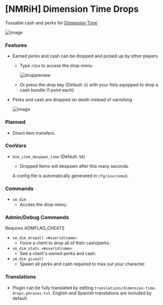 # [NMRiH] Dimension Time Drops
Tossable cash and perks for [Dimension Time](https://steamcommunity.com/sharedfiles/filedetails/?id=2489653968)

![image](https://user-images.githubusercontent.com/11559683/126886527-0de25f5f-83d2-4781-8f63-4a87c104bb33.png)

### Features
- Earned perks and cash can be dropped and picked up by other players

  - Type `/dim` to access the drop menu

    ![droppreview](https://user-images.githubusercontent.com/11559683/126886592-f478a341-621d-416b-a278-95554fb31be7.png) 

  - Or press the drop key (Default: `G`) with your fists equipped to drop a cash bundle (1 point each)

- Perks and cash are dropped on death instead of vanishing

  ![image](https://user-images.githubusercontent.com/11559683/126886569-2c832052-c938-42ca-9b8c-63a57b6e8a60.png)

### Planned
- Direct item transfers.

### ConVars
- `dim_item_despawn_time` (Default: `50`)
  - Dropped items will despawn after this many seconds.
  
  A config file is automatically generated in `cfg/sourcemod`.

### Commands

- `sm_dim`
  - Access the drop menu. 

### Admin/Debug Commands

Requires ADMFLAG_CHEATS

- `sm_dim_dropall <#userid|name>`
  - Force a client to drop all of their cash/perks.
- `sm_dim_stats <#userid|name>`  
  - See a client's owned perks and cash.
- `sm_dim_giveall`
  - Spawn all perks and cash required to max out your character.


### Translations
- Plugin can be fully translated by editing `translations/dimension-time-drops.phrases.txt`. English and Spanish translations are included by default.
